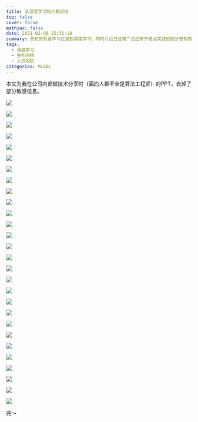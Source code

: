 ```yaml
---
title: 从深度学习到人机对抗
top: false
cover: false
mathjax: false
date: 2021-02-06 15:31:18
summary: 熟知的机器学习过渡到深度学习，同时介绍已经被广泛应用于商业实践的部分卷机网络模型，并进行业务实践。
tags: 
  - 深度学习
  - 卷积网络
  - 人机攻防
categories: ML&DL
---
```


本文为我在公司内部做技术分享时（面向人群不全是算法工程师）的PPT，去掉了部分敏感信息。

![](幻灯片01.png)

![](幻灯片02.png)

![](幻灯片03.png)

![](幻灯片04.png)

![](幻灯片05.png)

![](幻灯片06.png)

![](幻灯片07.png)

![](幻灯片08.png)

![](幻灯片09.png)

![](幻灯片10.png)

![](幻灯片11.png)

![](幻灯片12.png)

![](幻灯片13.png)

![](幻灯片14.png)

![](幻灯片15.png)

![](幻灯片16.png)

![](幻灯片17.png)

![](幻灯片18.png)

![](幻灯片19.png)

![](幻灯片20.png)

![](幻灯片21.png)

![](幻灯片22.png)

![](幻灯片23.png)

![](幻灯片24.png)

![](幻灯片25.png)

![](幻灯片26.png)

![](幻灯片27.png)

![](幻灯片28.png)

完～

